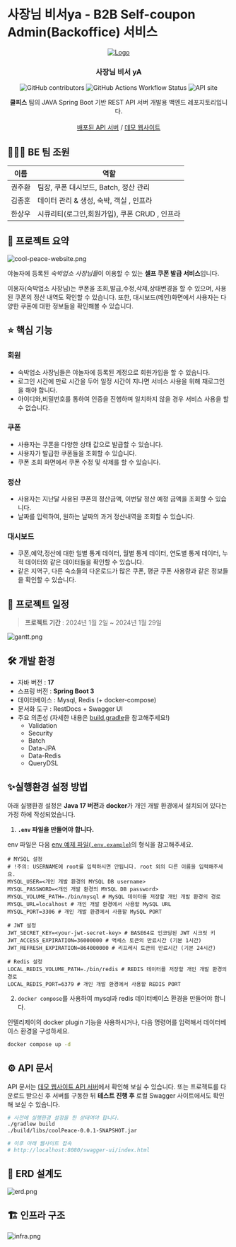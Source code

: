 # 사장님 비서ya - B2B Self-coupon Admin(Backoffice) 서비스

<div align="center">
  <a href="https://github.com/othneildrew/Best-README-Template">
    <img src="./docs/images/logo.png" alt="Logo">
  </a>

<h3 align="center">사장님 비서 yA</h3>

  <img alt="GitHub contributors" src="https://img.shields.io/github/contributors/coolPeace-yanolza/backend">
  <img alt="GitHub Actions Workflow Status" src="https://img.shields.io/github/actions/workflow/status/coolPeace-yanolza/backend/CD.yml">
  <img alt="API site" src="https://img.shields.io/website?url=https%3A%2F%2Fcoolpeace.store%2Factuator%2Fhealth">

  <p>
    <b>쿨피스</b> 팀의 JAVA Spring Boot 기반 REST API 서버 개발용 백엔드 레포지토리입니다. 
    <br />
    <br />
    <a href="https://coolpeace.store/swagger-ui/index.html">배포된 API 서버</a>
    /
    <a href="https://cool-peace-dev.vercel.app/login">데모 웹사이트</a>
  </p>
</div>

## 🧑‍🤝‍🧑 BE 팀 조원


| 이름 | 역할 |
| --- | --- |
| 권주환 | 팀장, 쿠폰 대시보드, Batch, 정산 관리  |
| 김종훈 | 데이터 관리 & 생성, 숙박, 객실 , 인프라 |
| 한상우 | 시큐리티(로그인,회원가입), 쿠폰 CRUD , 인프라|

## 📝 프로젝트 요약

![cool-peace-website.png](./docs/images/cool-peace-website.png)

야놀자에 등록된 *숙박업소 사장님들*이 이용할 수 있는 **셀프 쿠폰 발급 서비스**입니다.

이용자(숙박업소 사장님)는 쿠폰을 조회,발급,수정,삭제,상태변경을 할 수 있으며, 사용된 쿠폰의 정산 내역도 확인할 수 있습니다.
또한, 대시보드(메인)화면에서 사용자는 다양한 쿠폰에 대한 정보들을 확인해볼 수 있습니다.

## ⭐️ 핵심 기능

### 회원
- 숙박업소 사장님들은 야놀자에 등록된 계정으로 회원가입을 할 수 있습니다.
- 로그인 시간에 만료 시간을 두어 일정 시간이 지나면 서비스 사용을 위해 재로그인을 해야 합니다.
- 아이디와,비밀번호를 통하여 인증을 진행하며 일치하지 않을 경우 서비스 사용을 할 수 없습니다.

### 쿠폰
- 사용자는 쿠폰을 다양한 상태 값으로 발급할 수 있습니다.
- 사용자가 발급한 쿠폰들을 조회할 수 있습니다.
- 쿠폰 조회 화면에서 쿠폰 수정 및 삭제를 할 수 있습니다.

### 정산
- 사용자는 지난달 사용된 쿠폰의 정산금액, 이번달 정산 예정 금액을 조회할 수 있습니다.
- 날짜를 입력하여, 원하는 날짜의 과거 정산내역을 조회할 수 있습니다.

### 대시보드
- 쿠폰,예약,정산에 대한 일별 통계 데이터, 월별 통계 데이터, 연도별 통계 데이터, 누적 데이터와 같은 데이터들을 확인할 수 있습니다.
- 같은 지역구, 다른 숙소들의 다운로드가 많은 쿠폰, 평균 쿠폰 사용량과 같은 정보들을 확인할 수 있습니다.

## 🚀 프로젝트 일정
> **프로젝트 기간** : 2024년 1월 2일 ~ 2024년 1월 29일

![gantt.png](docs/images/gantt.png)

## 🛠️ 개발 환경
- 자바 버전 : **17**
- 스프링 버전 : **Spring Boot 3**
- 데이터베이스 : Mysql, Redis (+ docker-compose)
- 문서화 도구 : RestDocs + Swagger UI
- 주요 의존성 (자세한 내용은 [build.gradle](./build.gradle)을 참고해주세요!)
  - Validation
  - Security
  - Batch
  - Data-JPA
  - Data-Redis
  - QueryDSL

## ✨실행환경 설정 방법

아래 실행환경 설정은 **Java 17 버전**과 **docker**가 개인 개발 환경에서 설치되어 있다는 가정 하에 작성되었습니다.

1. **`.env` 파일을 만들어야 합니다.**

env 파일은 다음 [env 예제 파일(`.env.example`)](/.env.example)의 형식을 참고해주세요.

```properties
# MYSQL 설정
# !주의: USERNAME에 root를 입력하시면 안됩니다. root 외의 다른 이름을 입력해주세요.
MYSQL_USER=<개인 개발 환경의 MYSQL DB username>
MYSQL_PASSWORD=<개인 개발 환경의 MYSQL DB password>
MYSQL_VOLUME_PATH=./bin/mysql # MySQL 데이터를 저장할 개인 개발 환경의 경로
MYSQL_URL=localhost # 개인 개발 환경에서 사용할 MySQL URL
MYSQL_PORT=3306 # 개인 개발 환경에서 사용할 MySQL PORT

# JWT 설정
JWT_SECRET_KEY=<your-jwt-secret-key> # BASE64로 인코딩된 JWT 시크릿 키
JWT_ACCESS_EXPIRATION=36000000 # 액세스 토큰의 만료시간 (기본 1시간)
JWT_REFRESH_EXPIRATION=864000000 # 리프레시 토큰의 만료시간 (기본 24시간)

# Redis 설정
LOCAL_REDIS_VOLUME_PATH=./bin/redis # REDIS 데이터를 저장할 개인 개발 환경의 경로
LOCAL_REDIS_PORT=6379 # 개인 개발 환경에서 사용할 REDIS PORT
```

2. `docker compose`를 사용하여 mysql과 redis 데이터베이스 환경을 만들어야 합니다.

인텔리제이의 docker plugin 기능을 사용하시거나, 다음 명령어를 입력해서 데이터베이스 환경을 구성하세요.

```bash
docker compose up -d
```

## ⚙ API 문서

API 문서는 [데모 웹사이트 API 서버](https://coolpeace.store/swagger-ui/index.html#/)에서 확인해 보실 수 있습니다.
또는 프로젝트를 다운로드 받으신 후 서버를 구동한 뒤 **테스트 진행 후** 로컬 Swagger 사이트에서도 확인해 보실 수 있습니다.

```bash
# 사전에 실행환경 설정을 한 상태여야 합니다.
./gradlew build
./build/libs/coolPeace-0.0.1-SNAPSHOT.jar

# 이후 아래 웹사이트 접속
# http://localhost:8080/swagger-ui/index.html
```

## 📐 ERD 설계도

![erd.png](./docs/images/erd.png)

## 🏗 인프라 구조

![infra.png](./docs/images/infra.png)


